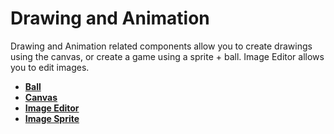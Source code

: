 # Drawing and Animation

Drawing and Animation related components allow you to create drawings using the canvas, or create a game using a sprite + ball. Image Editor allows you to edit images.

* [**Ball**](ball.md)
* [**Canvas**](canvas.md)
* [**Image Editor**](image-editor.md)
* [**Image Sprite**](image-sprite.md)


